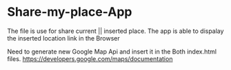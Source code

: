# Share-my-place-App

The file is use for share current || inserted place.
The app is able to dispalay the inserted location link in the Browser

Need to generate new Google Map Api and insert it in the Both index.html files.
https://developers.google.com/maps/documentation


